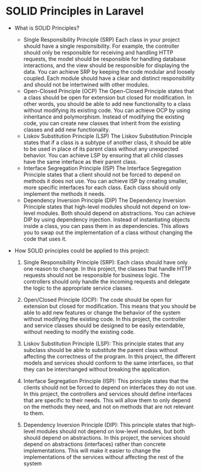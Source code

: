 
# SOLID Principles in Laravel 

- What is SOLID Principles?
    
   - Single Responsibility Principle (SRP)
    Each class in your project should have a single responsibility. For example, the controller should only be responsible for receiving and handling HTTP requests, the model should be responsible for handling database interactions, and the view should be responsible for displaying the data.
    You can achieve SRP by keeping the code modular and loosely coupled. Each module should have a clear and distinct responsibility and should not be intertwined with other modules.
   - Open-Closed Principle (OCP)
    The Open-Closed Principle states that a class should be open for extension but closed for modification. In other words, you should be able to add new functionality to a class without modifying its existing code.
    You can achieve OCP by using inheritance and polymorphism. Instead of modifying the existing code, you can create new classes that inherit from the existing classes and add new functionality.
   - Liskov Substitution Principle (LSP)
    The Liskov Substitution Principle states that if a class is a subtype of another class, it should be able to be used in place of its parent class without any unexpected behavior.
    You can achieve LSP by ensuring that all child classes have the same interface as their parent class.
   - Interface Segregation Principle (ISP)
    The Interface Segregation Principle states that a client should not be forced to depend on methods it does not use.
    You can achieve ISP by creating smaller, more specific interfaces for each class. Each class should only implement the methods it needs.
  -  Dependency Inversion Principle (DIP)
    The Dependency Inversion Principle states that high-level modules should not depend on low-level modules. Both should depend on abstractions.
    You can achieve DIP by using dependency injection. Instead of instantiating objects inside a class, you can pass them in as dependencies. This allows you to swap out the implementation of a class without changing the code that uses it.



- How SOLID principles could be applied to this project:

    1. Single Responsibility Principle (SRP): Each class should have only one reason to change. In this project, the classes that handle HTTP requests should not be responsible for business logic. The controllers should only handle the incoming requests and delegate the logic to the appropriate service classes.

    2. Open/Closed Principle (OCP): The code should be open for extension but closed for modification. This means that you should be able to add new features or change the behavior of the system without modifying the existing code. In this project, the controller and service classes should be designed to be easily extendable, without needing to modify the existing code.

    3. Liskov Substitution Principle (LSP): This principle states that any subclass should be able to substitute the parent class without affecting the correctness of the program. In this project, the different models and services should conform to the same interfaces, so that they can be interchanged without breaking the application.

    4. Interface Segregation Principle (ISP): This principle states that the clients should not be forced to depend on interfaces they do not use. In this project, the controllers and services should define interfaces that are specific to their needs. This will allow them to only depend on the methods they need, and not on methods that are not relevant to them.

    5. Dependency Inversion Principle (DIP): This principle states that high-level modules should not depend on low-level modules, but both should depend on abstractions. In this project, the services should depend on abstractions (interfaces) rather than concrete implementations. This will make it easier to change the implementations of the services without affecting the rest of the system

